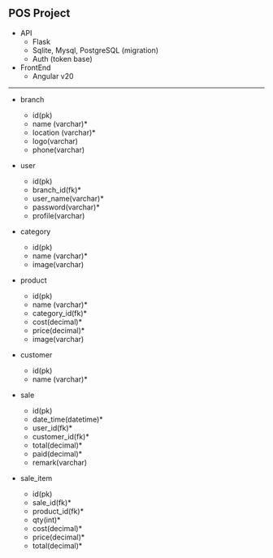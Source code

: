 POS Project
------------------

+ API
  + Flask
  + Sqlite, Mysql, PostgreSQL (migration)
  + Auth (token base)
+ FrontEnd
  + Angular v20

------------------

+ branch
  + id(pk)
  + name (varchar)*
  + location (varchar)*
  + logo(varchar)
  + phone(varchar)

+ user
  + id(pk)
  + branch_id(fk)*
  + user_name(varchar)*
  + password(varchar)*
  + profile(varchar)

+ category
  + id(pk)
  + name (varchar)*
  + image(varchar)

+ product
  + id(pk)
  + name (varchar)*
  + category_id(fk)*
  + cost(decimal)*
  + price(decimal)*
  + image(varchar)

+ customer
  + id(pk)
  + name (varchar)*

+ sale
  + id(pk)
  + date_time(datetime)*
  + user_id(fk)*
  + customer_id(fk)*
  + total(decimal)*
  + paid(decimal)*
  + remark(varchar)

+ sale_item
  + id(pk)
  + sale_id(fk)*
  + product_id(fk)*
  + qty(int)*
  + cost(decimal)*
  + price(decimal)*
  + total(decimal)*

